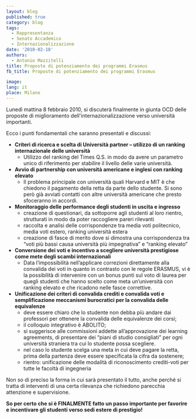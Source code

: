```yaml
---
layout: blog
published: true
category: blog
tags:
  - Rappresentanza
  - Senato Accademico
  - Internazionalizzazione
date: '2010-02-18'
authors:
  - Antonio Mazzitelli
title: Proposte di potenziamento dei programmi Erasmus
fb_title: Proposte di potenziamento dei programmi Erasmus

image: 
lang: it
place: Milano
---
```


Lunedì mattina 8 febbraio 2010, si discuterà finalmente in giunta OCD delle proposte di miglioramento dell'internazionalizzazione verso università importanti.

Ecco i punti fondamentali che saranno presentati e discussi:

*   **Criteri di ricerca e scelta di Università partner – utilizzo di un ranking internazionale delle università**
    *   Utilizzo del ranking del Times Q.S. in modo da avere un parametro unico di riferimento per stabilire il livello delle varie università.
*   **Avvio di partnership con università americane e inglesi con ranking elevato**
    *   Il problema principale con università quali Harvard e MIT è che chiedono il pagamento della retta da parte dello studente. Si sono però già avviati contatti con altre università americane che presto sfoceranno in accordi.
*   **Monitoraggio delle performance degli studenti in uscita e ingresso**
    *   creazione di questionari, da sottoporre agli studenti al loro rientro, strutturati in modo da poter raccogliere pareri rilevanti
    *   raccolta e analisi delle corrispondenze tra media voti politecnico, media voti estero, ranking università estera
    *   creazione di fasce di merito dove si dimostra una corrispondenza tra “voti più bassi causa università più impegnativa” e “ranking elevato”
*   **Conversione dei voti e incentivo a scegliere università prestigiose come mete degli scambi internazionali**
    *   Data l’impossibilità nell’applicare correzioni direttamente alla convalida dei voti in quanto in contrasto con le regole ERASMUS, vi è la possibilità di intervenire con un bonus punti sul voto di laurea per quegli studenti che hanno scelto come meta un’università con ranking elevato e che ricadono nelle fasce correttive.
*   **Unificazione dei criteri di convalida crediti e convalida voti e semplificazione meccanismi burocratici per la convalida delle equivalenze**
    *   deve essere chiaro che lo studente non debba più andare dai professori per ottenere la convalida delle equivalenze dei corsi;
    *   il colloquio integrativo è ABOLITO;
    *   si suggerisce alle commissioni addette all’approvazione dei learning agreements, di presentare dei “piani di studio consigliati” per ogni università straniera tra cui lo studente possa scegliere.
    *   nel caso lo studente scelga una meta in cui deve pagare la retta, prima della partenza deve essere specificata la cifra da sostenere;
    *   rientro: unificazione delle modalità di riconoscimento crediti-voti per tutte le facoltà di ingegneria

Non so di preciso la forma in cui sarà presentato il tutto, anche perché si tratta di interventi di una certa rilevanza che richiedono parecchia attenzione e supervisione.

**So per certo che si è FINALMENTE fatto un passo importante per favorire e incentivare gli studenti verso sedi estere di prestigio!**
